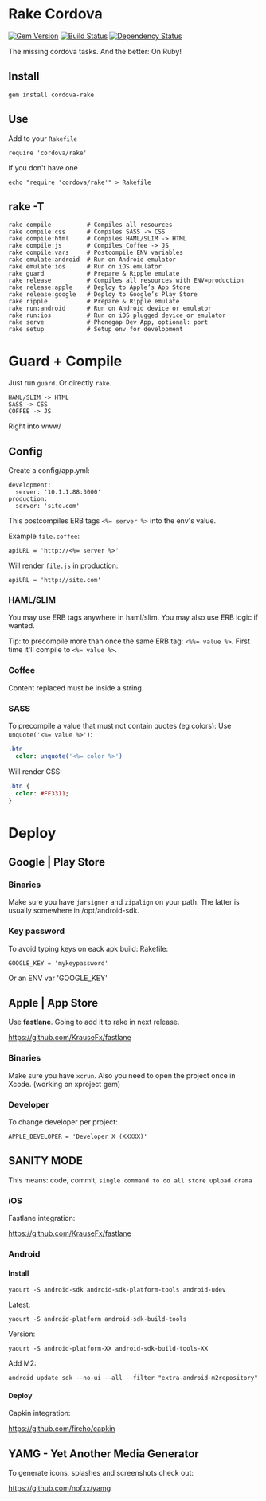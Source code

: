 # Rake Cordova

[![Gem Version](https://badge.fury.io/rb/cordova-rake.svg)](http://badge.fury.io/rb/cordova-rake)
[![Build Status](https://travis-ci.org/nofxx/cordova-rake.svg?branch=master)](https://travis-ci.org/nofxx/cordova-rake)
[![Dependency Status](https://gemnasium.com/nofxx/cordova-rake.svg)](https://gemnasium.com/nofxx/cordova-rake)

The missing cordova tasks. And the better: On Ruby!

## Install

    gem install cordova-rake


## Use

Add to your `Rakefile`

    require 'cordova/rake'

If you don't have one

    echo "require 'cordova/rake'" > Rakefile


## rake -T

```
rake compile          # Compiles all resources
rake compile:css      # Compiles SASS -> CSS
rake compile:html     # Compiles HAML/SLIM -> HTML
rake compile:js       # Compiles Coffee -> JS
rake compile:vars     # Postcompile ENV variables
rake emulate:android  # Run on Android emulator
rake emulate:ios      # Run on iOS emulator
rake guard            # Prepare & Ripple emulate
rake release          # Compiles all resources with ENV=production
rake release:apple    # Deploy to Apple’s App Store
rake release:google   # Deploy to Google’s Play Store
rake ripple           # Prepare & Ripple emulate
rake run:android      # Run on Android device or emulator
rake run:ios          # Run on iOS plugged device or emulator
rake serve            # Phonegap Dev App, optional: port
rake setup            # Setup env for development
```

# Guard + Compile

Just run `guard`. Or directly `rake`.
```
HAML/SLIM -> HTML
SASS -> CSS
COFFEE -> JS
```
Right into www/

## Config

Create a config/app.yml:

```
development:
  server: '10.1.1.88:3000'
production:
  server: 'site.com'
```

This postcompiles ERB tags `<%= server %>` into the env's value.

Example `file.coffee`:

    apiURL = 'http://<%= server %>'

Will render `file.js` in production:

    apiURL = 'http://site.com'

### HAML/SLIM

You may use ERB tags anywhere in haml/slim.
You may also use ERB logic if wanted.

Tip: to precompile more than once the same ERB tag: `<%%= value %>`.
First time it'll compile to `<%= value %>`.

### Coffee

Content replaced must be inside a string.


### SASS

To precompile a value that must not contain quotes (eg colors):
Use `unquote('<%= value %>')`:

```sass
.btn
  color: unquote('<%= color %>')
```

Will render CSS:

```sass
.btn {
  color: #FF3311;
}
```

# Deploy

## Google | Play Store


### Binaries

Make sure you have `jarsigner` and `zipalign` on your path.
The latter is usually somewhere in /opt/android-sdk.


### Key password

To avoid typing keys on eack apk build:
Rakefile:

    GOOGLE_KEY = 'mykeypassword'

Or an ENV var 'GOOGLE_KEY'


## Apple | App Store

Use **fastlane**. Going to add it to rake in next release.

https://github.com/KrauseFx/fastlane

### Binaries

Make sure you have `xcrun`.
Also you need to open the project once in Xcode. (working on xproject gem)

### Developer

To change developer per project:

    APPLE_DEVELOPER = 'Developer X (XXXXX)'

## SANITY MODE

This means: code, commit, `single command to do all store upload drama`

### iOS

Fastlane integration:

https://github.com/KrauseFx/fastlane


### Android

#### Install


    yaourt -S android-sdk android-sdk-platform-tools android-udev

Latest:

    yaourt -S android-platform android-sdk-build-tools

Version:

    yaourt -S android-platform-XX android-sdk-build-tools-XX

Add M2:

    android update sdk --no-ui --all --filter "extra-android-m2repository"


#### Deploy

Capkin integration:

https://github.com/fireho/capkin


## YAMG - Yet Another Media Generator

To generate icons, splashes and screenshots check out:

https://github.com/nofxx/yamg
